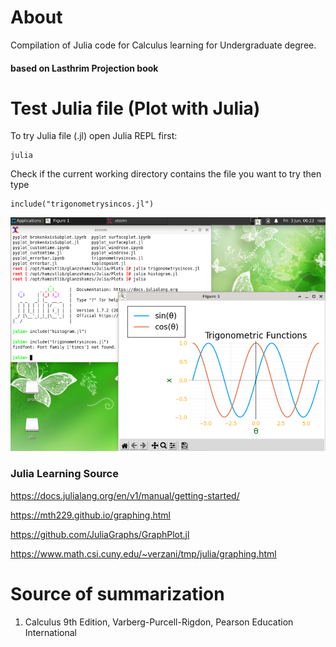 # About
Compilation of Julia code for Calculus learning for Undergraduate degree.

#### based on Lasthrim Projection book 

# Test Julia file (Plot with Julia)

To try Julia file (.jl) open Julia REPL first:
```
julia

```

Check if the current working directory contains the file you want to try then type
```
include("trigonometrysincos.jl")
```
![Julia](https://raw.githubusercontent.com/glanzkaiser/glanzshamzs/main/Julia/images/JuliaTrigonometry.png)

### Julia Learning Source

https://docs.julialang.org/en/v1/manual/getting-started/

https://mth229.github.io/graphing.html

https://github.com/JuliaGraphs/GraphPlot.jl

https://www.math.csi.cuny.edu/~verzani/tmp/julia/graphing.html

# Source of summarization
1. Calculus 9th Edition, Varberg-Purcell-Rigdon, Pearson Education International
